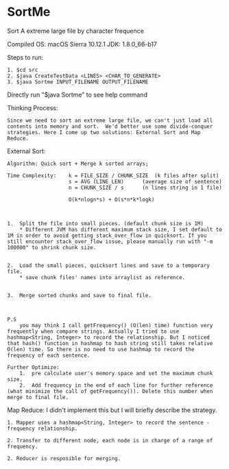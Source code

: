 # SortMe
Sort A extreme large file by character frequence

Compiled OS: macOS Sierra 10.12.1     JDK: 1.8.0_66-b17
   

Steps to run:

    1. $cd src
    2. $java CreateTestData <LINES> <CHAR_TO_GENERATE> 
    3. $java Sortme INPUT_FILENAME OUTPUT_FILENAME


Directly run "$java Sortme" to see help command



Thinking Process:

    Since we need to sort an extreme large file, we can't just load all contents into memory and sort.  We'd better use some divide-conquer strategies. Here I come up two solutions: External Sort and Map Reduce. 

External Sort:

    Algorithm: Quick sort + Merge k sorted arrays;

    Time Complexity:    k = FILE_SIZE / CHUNK_SIZE  (k files after split)  
                        s = AVG (LINE_LEN)      (average size of sentence)
                        n = CHUNK_SIZE / s      (n lines string in 1 file)
                         
                        O(k*nlogn*s) + O(s*n*k*logk)



    1.  Split the file into small pieces. (default chunk size is 1M)
        * Different JVM has different maximum stack size, I set default to 1M in order to avoid getting stack_over_flow in quicksort. If you still encounter stack_over_flow issue, please manually run with "-m 100000" to shrink chunk size.


    2.  Load the small pieces, quicksort lines and save to a temporary file.
        * save chunk files' names into arraylist as reference.


    3.  Merge sorted chunks and save to final file.



    P.S
        you may think I call getFrequency() (O(len) time) function very frequently when compare strings. Actually I tried to use hashmap<String, Integer> to record the relationship. But I noticed that hash() function in hashmap to hash string still takes relative O(len) time. So there is no need to use hashmap to record the frequency of each sentence.

    Further Optimize:
        1.  pre calculate user's memory space and set the maximum chunk size.
        2.  Add frequency in the end of each line for further reference (what minimize the call of getFrequency()). Delete this number when merge to final file.



Map Reduce:
I didn't implement this but I will briefly describe the strategy.

    1. Mapper uses a hashmap<String, Integer> to record the sentence - frequency relationship.

    2. Transfer to different node, each node is in charge of a range of frequency.

    2. Reducer is resposible for merging.

    

